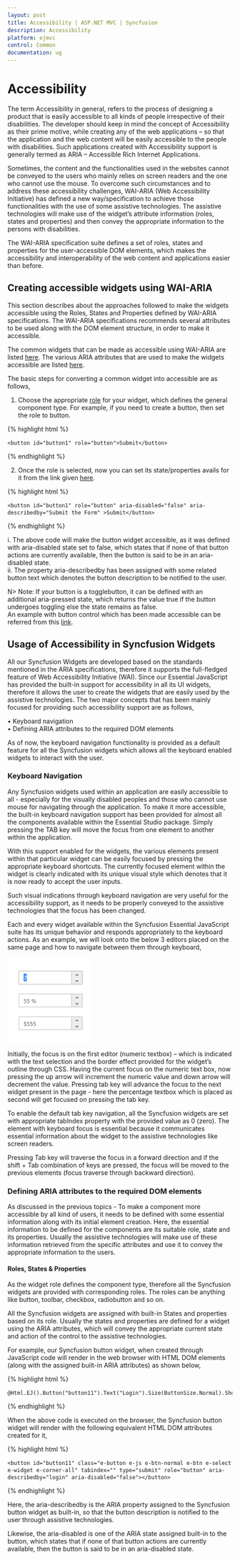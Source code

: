 ```yaml
---
layout: post
title: Accessibility | ASP.NET MVC | Syncfusion
description: Accessibility 
platform: ejmvc
control: Common 
documentation: ug
---
```

# Accessibility

The term Accessibility in general, refers to the process of designing a product that is easily accessible to all kinds of people irrespective of their disabilities. The developer should keep in mind the concept of Accessibility as their prime motive, while creating any of the web applications – so that the application and the web content will be easily accessible to the people with disabilities. Such applications created with Accessibility support is generally termed as ARIA – Accessible Rich Internet Applications. 

Sometimes, the content and the functionalities used in the websites cannot be conveyed to the users who mainly relies on screen readers and the one who cannot use the mouse. To overcome such circumstances and to address these accessibility challenges, WAI-ARIA (Web Accessibility Initiative) has defined a new way/specification to achieve those functionalities with the use of some assistive technologies. The assistive technologies will make use of the widget’s attribute information (roles, states and properties) and then convey the appropriate information to the persons with disabilities.

The WAI-ARIA specification suite defines a set of roles, states and properties for the user-accessible DOM elements, which makes the accessibility and interoperability of the web content and applications easier than before.

## Creating accessible widgets using WAI-ARIA

This section describes about the approaches followed to make the widgets accessible using the Roles, States and Properties defined by WAI-ARIA specifications. The WAI-ARIA specifications recommends several attributes to be used along with the DOM element structure, in order to make it accessible.

The common widgets that can be made as accessible using WAI-ARIA are listed [here](https://www.w3.org/TR/wai-aria-practices-1.1/). The various ARIA attributes that are used to make the widgets accessible are listed [here](https://msdn.microsoft.com/en-us/library/hh801958%28v=vs.85%29.aspx).

The basic steps for converting a common widget into accessible are as follows, 

1.	Choose the appropriate [role](https://www.w3.org/WAI/PF/aria/roles.html) for your widget, which defines the general component type. For example, if you need to create a button, then set the role to button.

{% highlight html %}

    <button id="button1" role="button">Submit</button>

{% endhighlight %}

2.	Once the role is selected, now you can set its state/properties avails for it from the link given [here](https://www.w3.org/WAI/PF/aria/states_and_properties#aria-describedby).

{% highlight html %}

    <button id="button1" role="button" aria-disabled="false" aria-describedby="Submit the Form" >Submit</button>

{% endhighlight %}

i.	The above code will make the button widget accessible, as it was defined with aria-disabled state set to false, which states that if none of that button actions are currently available, then the button is said to be in an aria-disabled state. <BR>
ii.	The property aria-describedby has been assigned with some related button text which denotes the button description to be notified to the user.

N> Note: If your button is a togglebutton, it can be defined with an additional aria-pressed state, which returns the value true if the button undergoes toggling else the state remains as false.<BR>
An example with button control which has been made accessible can be referred from this [link](http://www.oaa-accessibility.org/examplep/button1/).

## Usage of Accessibility in Syncfusion Widgets

All our Syncfusion Widgets are developed based on the standards mentioned in the ARIA specifications, therefore it supports the full-fledged feature of Web Accessibility Initiative (WAI). Since our Essential JavaScript has provided the built-in support for accessibility in all its UI widgets, therefore it allows the user to create the widgets that are easily used by the assistive technologies. The two major concepts that has been mainly focused for providing such accessibility support are as follows,

•	Keyboard navigation <BR>
•	Defining ARIA attributes to the required DOM elements <BR>

As of now, the keyboard navigation functionality is provided as a default feature for all the Syncfusion widgets which allows all the keyboard enabled widgets to interact with the user. 

### Keyboard Navigation

Any Syncfusion widgets used within an application are easily accessible to all - especially for the visually disabled peoples and those who cannot use mouse for navigating through the application. To make it more accessible, the built-in keyboard navigation support has been provided for almost all the components available within the Essential Studio package. Simply pressing the TAB key will move the focus from one element to another within the application.

With this support enabled for the widgets, the various elements present within that particular widget can be easily focused by pressing the appropriate keyboard shortcuts. The currently focused element within the widget is clearly indicated with its unique visual style which denotes that it is now ready to accept the user inputs. 

Such visual indications through keyboard navigation are very useful for the accessibility support, as it needs to be properly conveyed to the assistive technologies that the focus has been changed.

Each and every widget available within the Syncfusion Essential JavaScript suite has its unique behavior and responds appropriately to the keyboard actions. As an example, we will look onto the below 3 editors placed on the same page and how to navigate between them through keyboard,

 ![](Core_images/Accessibility1.png)

Initially, the focus is on the first editor (numeric textbox) – which is indicated with the text selection and the border effect provided for the widget’s outline through CSS.
Having the current focus on the numeric text box, now pressing the up arrow will increment the numeric value and down arrow will decrement the value. Pressing tab key will advance the focus to the next widget present in the page - here the percentage textbox which is placed as second will get focused on pressing the tab key. 

To enable the default tab key navigation, all the Syncfusion widgets are set with appropriate tabIndex property with the provided value as 0 (zero). The element with keyboard focus is essential because it communicates essential information about the widget to the assistive technologies like screen readers.

Pressing Tab key will traverse the focus in a forward direction and if the shift + Tab combination of keys are pressed, the focus will be moved to the previous elements (focus traverse through backward direction).

### Defining ARIA attributes to the required DOM elements

As discussed in the previous topics - To make a component more accessible by all kind of users, it needs to be defined with some essential information along with its initial element creation. Here, the essential information to be defined for the components are its suitable role, state and its properties. Usually the assistive technologies will make use of these information retrieved from the specific attributes and use it to convey the appropriate information to the users.

#### Roles, States & Properties

As the widget role defines the component type, therefore all the Syncfusion widgets are provided with corresponding roles. The roles can be anything like button, toolbar, checkbox, radiobutton and so on.

All the Syncfusion widgets are assigned with built-in States and properties based on its role. Usually the states and properties are defined for a widget using the ARIA attributes, which will convey the appropriate current state and action of the control to the assistive technologies. 

For example, our Syncfusion button widget, when created through JavaScript code will render in the web browser with HTML DOM elements (along with the assigned built-in ARIA attributes) as shown below,

{% highlight html %}

    @Html.EJ().Button("button11").Text("Login").Size(ButtonSize.Normal).ShowRoundedCorner(true)

{% endhighlight %}

When the above code is executed on the browser, the Syncfusion button widget will render with the following equivalent HTML DOM attributes created for it,

{% highlight html %}

    <button id="button11" class="e-button e-js e-btn-normal e-btn e-select e-widget e-corner-all" tabindex="" type="submit" role="button" aria-describedby="login" aria-disabled="false"></button>

{% endhighlight %}

Here, the aria-describedby is the ARIA property assigned to the Syncfusion button widget as built-in, so that the button description is notified to the user through assistive technologies.

Likewise, the aria-disabled is one of the ARIA state assigned built-in to the button, which states that if none of that button actions are currently available, then the button is said to be in an aria-disabled state.

